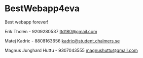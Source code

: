 ﻿BestWebapp4eva
==============

Best webapp forever!

Erik Tholén - 9209280537 ltd180@gmail.com
 
Matej Kadric - 8808163656 kadric@student.chalmers.se

Magnus Junghard Huttu - 9307043555 magnushuttu@gmail.com
